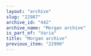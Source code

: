 ```yaml
---
layout: "archive"
slug: "22987"
archive_id: "442"
archive_name: "Morgan archive"
is_part_of: "Varia"
title: "Morgan archive"
previous_item: "22990"
---
```

